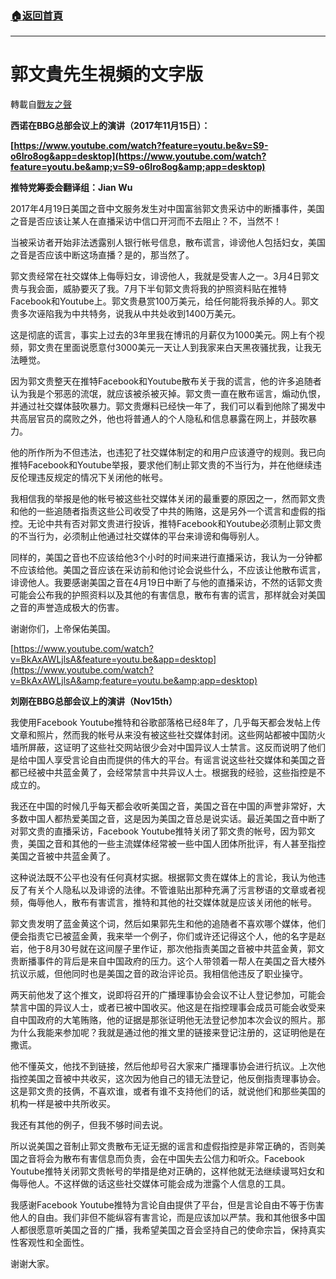 ###  [:house:返回首頁](https://github.com/ourhimalayas/txt)
---
# 郭文貴先生視頻的文字版
轉載自[戰友之聲](http://littleantvoice.blogspot.com)

**西诺在BBG****总部会议上的演讲（2017****年11****月15****日）：**



**[https://www.youtube.com/watch?feature=youtu.be&v=S9-o6Iro8og&app=desktop](https://www.youtube.com/watch?feature=youtu.be&amp;v=S9-o6Iro8og&amp;app=desktop)**



**推特党筹委会翻译组：Jian Wu**



2017年4月19日美国之音中文服务发生对中国富翁郭文贵采访中的断播事件，美国之音是否应该让某人在直播采访中信口开河而不去阻止？不，当然不！



当被采访者开始非法透露别人银行帐号信息，散布谎言，诽谤他人包括妇女，美国之音是否应该中断这场直播？是的，那当然了。



郭文贵经常在社交媒体上侮辱妇女，诽谤他人，我就是受害人之一。3月4日郭文贵与我会面，威胁要灭了我。7月下半旬郭文贵将我的护照资料贴在推特Facebook和Youtube上。郭文贵悬赏100万美元，给任何能将我杀掉的人。郭文贵多次诬陷我为中共特务，说我从中共处收到1400万美元。

这是彻底的谎言，事实上过去的3年里我在博讯的月薪仅为1000美元。网上有个视频，郭文贵在里面说愿意付3000美元一天让人到我家来白天黑夜骚扰我，让我无法睡觉。



因为郭文贵整天在推特Facebook和Youtube散布关于我的谎言，他的许多追随者认为我是个邪恶的流氓，就应该被杀被灭掉。郭文贵一直在散布谣言，煽动仇恨，并通过社交媒体鼓吹暴力。郭文贵爆料已经快一年了，我们可以看到他除了揭发中共高层官员的腐败之外，他也将普通人的个人隐私和信息暴露在网上，并鼓吹暴力。



他的所作所为不但违法，也违犯了社交媒体制定的和用户应该遵守的规则。我已向推特Facebook和Youtube举报，要求他们制止郭文贵的不当行为，并在他继续违反伦理违反规定的情况下关闭他的帐号。



我相信我的举报是他的帐号被这些社交媒体关闭的最重要的原因之一，然而郭文贵和他的一些追随者指责这些公司收受了中共的贿赂，这是另外一个谎言和虚假的指控。无论中共有否对郭文贵进行投诉，推特Facebook和Youtube必须制止郭文贵的不当行为，必须制止他通过社交媒体的平台来诽谤和侮辱别人。



同样的，美国之音也不应该给他3个小时的时间来进行直播采访，我认为一分钟都不应该给他。美国之音应该在采访前和他讨论会说些什么，不应该让他散布谎言，诽谤他人。我要感谢美国之音在4月19日中断了与他的直播采访，不然的话郭文贵可能会公布我的护照资料以及其他的有害信息，散布有害的谎言，那样就会对美国之音的声誉造成极大的伤害。

谢谢你们，上帝保佑美国。



[https://www.youtube.com/watch?v=BkAxAWLjlsA&feature=youtu.be&app=desktop](https://www.youtube.com/watch?v=BkAxAWLjlsA&amp;feature=youtu.be&amp;app=desktop)



**刘刚在BBG****总部会议上的演讲（Nov15th****）**



我使用Facebook Youtube推特和谷歌部落格已经8年了，几乎每天都会发帖上传文章和照片，然而我的帐号从来没有被这些社交媒体封闭。这些网站都被中国防火墙所屏蔽，这证明了这些社交网站很少会对中国异议人士禁言。这反而说明了他们是给中国人享受言论自由而提供的伟大的平台。有谣言说这些社交媒体和美国之音都已经被中共蓝金黄了，会经常禁言中共异议人士。根据我的经验，这些指控是不成立的。



我还在中国的时候几乎每天都会收听美国之音，美国之音在中国的声誉非常好，大多数中国人都热爱美国之音，这是因为美国之音总是说实话。最近美国之音中断了对郭文贵的直播采访，Facebook Youtube推特关闭了郭文贵的帐号，因为郭文贵，美国之音和其他的一些主流媒体经常被一些中国人团体所批评，有人甚至指控美国之音被中共蓝金黄了。



这种说法既不公平也没有任何真材实据。根据郭文贵在媒体上的言论，我认为他违反了有关个人隐私以及诽谤的法律。不管谁贴出那种充满了污言秽语的文章或者视频，侮辱他人，散布有害谎言，推特和其他的社交媒体就是应该关闭他的帐号。



郭文贵发明了蓝金黄这个词，然后如果郭先生和他的追随者不喜欢哪个媒体，他们便会指责它已被蓝金黄，我来举一个例子，你们或许还记得这个人，他的名字是赵岩，他于8月30号就在这间屋子里作证，那次他指责美国之音被中共蓝金黄，郭文贵断播事件的背后是来自中国政府的压力。这个人带领着一帮人在美国之音大楼外抗议示威，但他同时也是美国之音的政治评论员。我相信他违反了职业操守。



两天前他发了这个推文，说即将召开的广播理事协会会议不让人登记参加，可能会禁言中国的异议人士，或者已被中国收买。他这是在指控理事会成员可能会收受来自中国政府的大笔贿赂，他的证据是那张证明他无法登记参加本次会议的照片。那为什么我能来参加呢？我就是通过他的推文里的链接来登记注册的，这证明他是在撒谎。



他不懂英文，他找不到链接，然后他却号召大家来广播理事协会进行抗议。上次他指控美国之音被中共收买，这次因为他自己的错无法登记，他反倒指责理事协会。这是郭文贵的技俩，不喜欢谁，或者有谁不支持他们的话，就说他们和那些美国的机构一样是被中共所收买。



我还有其他的例子，但我不够时间去说。



所以说美国之音制止郭文贵散布无证无据的谣言和虚假指控是非常正确的，否则美国之音将会为散布有害信息而负责，会在中国失去公信力和听众。Facebook Youtube推特关闭郭文贵帐号的举措是绝对正确的，这样他就无法继续谩骂妇女和侮辱他人。不这样做的话这些社交媒体可能会成为泄露个人信息的工具。



我感谢Facebook Youtube推特为言论自由提供了平台，但是言论自由不等于伤害他人的自由。我们非但不能纵容有害言论，而是应该加以严禁。我和其他很多中国人都很愿意听美国之音的广播，我希望美国之音会坚持自己的使命宗旨，保持真实性客观性和全面性。

谢谢大家。